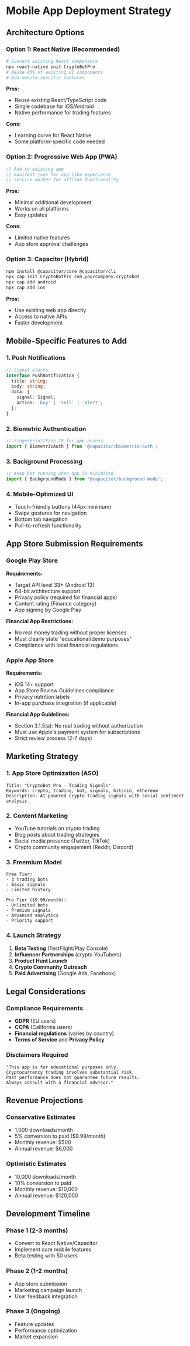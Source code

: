 # Mobile App Deployment Strategy

## Architecture Options

### Option 1: React Native (Recommended)
```bash
# Convert existing React components
npx react-native init CryptoBotPro
# Reuse 80% of existing UI components
# Add mobile-specific features
```

**Pros:**
- Reuse existing React/TypeScript code
- Single codebase for iOS/Android
- Native performance for trading features

**Cons:**
- Learning curve for React Native
- Some platform-specific code needed

### Option 2: Progressive Web App (PWA)
```javascript
// Add to existing app
// manifest.json for app-like experience
// Service worker for offline functionality
```

**Pros:**
- Minimal additional development
- Works on all platforms
- Easy updates

**Cons:**
- Limited native features
- App store approval challenges

### Option 3: Capacitor (Hybrid)
```bash
npm install @capacitor/core @capacitor/cli
npx cap init CryptoBotPro com.yourcompany.cryptobot
npx cap add android
npx cap add ios
```

**Pros:**
- Use existing web app directly
- Access to native APIs
- Faster development

## Mobile-Specific Features to Add

### 1. Push Notifications
```typescript
// Signal alerts
interface PushNotification {
  title: string;
  body: string;
  data: {
    signal: Signal;
    action: 'buy' | 'sell' | 'alert';
  };
}
```

### 2. Biometric Authentication
```typescript
// Fingerprint/Face ID for app access
import { BiometricAuth } from '@capacitor/biometric-auth';
```

### 3. Background Processing
```typescript
// Keep bot running when app is minimized
import { BackgroundMode } from '@capacitor/background-mode';
```

### 4. Mobile-Optimized UI
- Touch-friendly buttons (44px minimum)
- Swipe gestures for navigation
- Bottom tab navigation
- Pull-to-refresh functionality

## App Store Submission Requirements

### Google Play Store
**Requirements:**
- Target API level 33+ (Android 13)
- 64-bit architecture support
- Privacy policy (required for financial apps)
- Content rating (Finance category)
- App signing by Google Play

**Financial App Restrictions:**
- No real money trading without proper licenses
- Must clearly state "educational/demo purposes"
- Compliance with local financial regulations

### Apple App Store
**Requirements:**
- iOS 14+ support
- App Store Review Guidelines compliance
- Privacy nutrition labels
- In-app purchase integration (if applicable)

**Financial App Guidelines:**
- Section 3.1.5(a): No real trading without authorization
- Must use Apple's payment system for subscriptions
- Strict review process (2-7 days)

## Marketing Strategy

### 1. App Store Optimization (ASO)
```
Title: "CryptoBot Pro - Trading Signals"
Keywords: crypto, trading, bot, signals, bitcoin, ethereum
Description: AI-powered crypto trading signals with social sentiment analysis
```

### 2. Content Marketing
- YouTube tutorials on crypto trading
- Blog posts about trading strategies
- Social media presence (Twitter, TikTok)
- Crypto community engagement (Reddit, Discord)

### 3. Freemium Model
```
Free Tier:
- 3 trading bots
- Basic signals
- Limited history

Pro Tier ($9.99/month):
- Unlimited bots
- Premium signals
- Advanced analytics
- Priority support
```

### 4. Launch Strategy
1. **Beta Testing** (TestFlight/Play Console)
2. **Influencer Partnerships** (crypto YouTubers)
3. **Product Hunt Launch**
4. **Crypto Community Outreach**
5. **Paid Advertising** (Google Ads, Facebook)

## Legal Considerations

### Compliance Requirements
- **GDPR** (EU users)
- **CCPA** (California users)
- **Financial regulations** (varies by country)
- **Terms of Service** and **Privacy Policy**

### Disclaimers Required
```
"This app is for educational purposes only. 
Cryptocurrency trading involves substantial risk. 
Past performance does not guarantee future results.
Always consult with a financial advisor."
```

## Revenue Projections

### Conservative Estimates
- 1,000 downloads/month
- 5% conversion to paid ($9.99/month)
- Monthly revenue: $500
- Annual revenue: $6,000

### Optimistic Estimates
- 10,000 downloads/month
- 10% conversion to paid
- Monthly revenue: $10,000
- Annual revenue: $120,000

## Development Timeline

### Phase 1 (2-3 months)
- Convert to React Native/Capacitor
- Implement core mobile features
- Beta testing with 50 users

### Phase 2 (1-2 months)
- App store submission
- Marketing campaign launch
- User feedback integration

### Phase 3 (Ongoing)
- Feature updates
- Performance optimization
- Market expansion